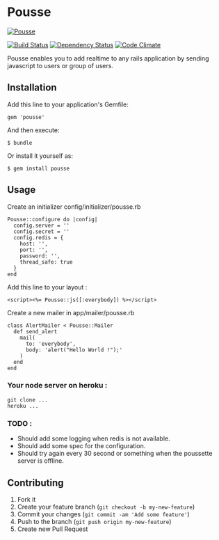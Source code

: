 # Pousse

[![Pousse](http://doc.agorize.com/pousse/poussette.png)](http://github.com/Studyka/pousse)


[![Build Status](https://travis-ci.org/Studyka/pousse.png?branch=master)](https://travis-ci.org/Studyka/pousse)
[![Dependency Status](https://gemnasium.com/Studyka/pousse.png)](https://gemnasium.com/Studyka/pousse)
[![Code Climate](https://codeclimate.com/github/Studyka/pousse.png)](https://codeclimate.com/github/Studyka/pousse)

Pousse enables you to add realtime to any rails application by sending javascript to users or group of users.

## Installation

Add this line to your application's Gemfile:

    gem 'pousse'

And then execute:

    $ bundle

Or install it yourself as:

    $ gem install pousse

## Usage

Create an initializer config/initializer/pousse.rb

```
Pousse::configure do |config|
  config.server = ''
  config.secret = ''
  config.redis = {
    host: '',
    port: '',
    password: '',
    thread_safe: true
  } 
end
```

Add this line to your layout :

```
<script><%= Pousse::js([:everybody]) %></script>
```


Create a new mailer in app/mailer/pousse.rb
```
class AlertMailer < Pousse::Mailer
  def send_alert
    mail(
      to: 'everybody',
      body: 'alert("Hello World !");'
    )
  end
end
```

### Your node server on heroku :

```
git clone ...
heroku ...
```

### TODO :

- Should add some logging when redis is not available.
- Should add some spec for the configuration.
- Should try again every 30 second or something when the poussette server is offline.

## Contributing

1. Fork it
2. Create your feature branch (`git checkout -b my-new-feature`)
3. Commit your changes (`git commit -am 'Add some feature'`)
4. Push to the branch (`git push origin my-new-feature`)
5. Create new Pull Request
